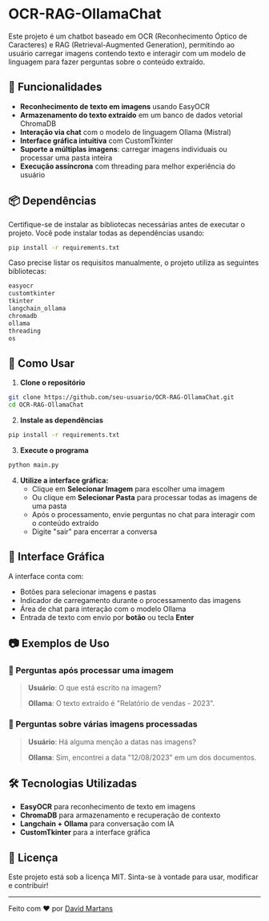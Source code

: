 # OCR-RAG-OllamaChat

Este projeto é um chatbot baseado em OCR (Reconhecimento Óptico de Caracteres) e RAG (Retrieval-Augmented Generation), permitindo ao usuário carregar imagens contendo texto e interagir com um modelo de linguagem para fazer perguntas sobre o conteúdo extraído.

## 🚀 Funcionalidades
- **Reconhecimento de texto em imagens** usando EasyOCR
- **Armazenamento do texto extraído** em um banco de dados vetorial ChromaDB
- **Interação via chat** com o modelo de linguagem Ollama (Mistral)
- **Interface gráfica intuitiva** com CustomTkinter
- **Suporte a múltiplas imagens**: carregar imagens individuais ou processar uma pasta inteira
- **Execução assíncrona** com threading para melhor experiência do usuário

## 📦 Dependências
Certifique-se de instalar as bibliotecas necessárias antes de executar o projeto. Você pode instalar todas as dependências usando:

```sh
pip install -r requirements.txt
```

Caso precise listar os requisitos manualmente, o projeto utiliza as seguintes bibliotecas:
```sh
easyocr
customtkinter
tkinter
langchain_ollama
chromadb
ollama
threading
os
```

## 🔧 Como Usar
1. **Clone o repositório**
```sh
git clone https://github.com/seu-usuario/OCR-RAG-OllamaChat.git
cd OCR-RAG-OllamaChat
```

2. **Instale as dependências**
```sh
pip install -r requirements.txt
```

3. **Execute o programa**
```sh
python main.py
```

4. **Utilize a interface gráfica:**
   - Clique em **Selecionar Imagem** para escolher uma imagem
   - Ou clique em **Selecionar Pasta** para processar todas as imagens de uma pasta
   - Após o processamento, envie perguntas no chat para interagir com o conteúdo extraído
   - Digite "sair" para encerrar a conversa

## 🎨 Interface Gráfica
A interface conta com:
- Botões para selecionar imagens e pastas
- Indicador de carregamento durante o processamento das imagens
- Área de chat para interação com o modelo Ollama
- Entrada de texto com envio por **botão** ou tecla **Enter**

## 📷 Exemplos de Uso
### 🔹 Perguntas após processar uma imagem
> **Usuário**: O que está escrito na imagem?
>
> **Ollama**: O texto extraído é "Relatório de vendas - 2023".

### 🔹 Perguntas sobre várias imagens processadas
> **Usuário**: Há alguma menção a datas nas imagens?
>
> **Ollama**: Sim, encontrei a data "12/08/2023" em um dos documentos.

## 🛠️ Tecnologias Utilizadas
- **EasyOCR** para reconhecimento de texto em imagens
- **ChromaDB** para armazenamento e recuperação de contexto
- **Langchain + Ollama** para conversação com IA
- **CustomTkinter** para a interface gráfica

## 📜 Licença
Este projeto está sob a licença MIT. Sinta-se à vontade para usar, modificar e contribuir!

---
Feito com ❤️ por [David Martans](https://github.com/dabit-7)

